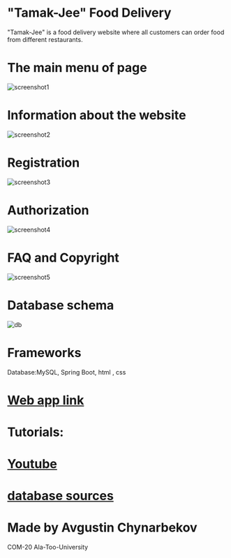 # "Tamak-Jee" Food Delivery
 
 "Tamak-Jee" is a food delivery website where all customers can order food from different restaurants.
  
# The main menu of page
![screenshot1](https://user-images.githubusercontent.com/72886935/172022836-1d5801c1-dc9b-47f3-8e7d-296d3db38c65.png)

# Information about the website
 ![screenshot2](https://user-images.githubusercontent.com/72886935/172022872-7d4aba8d-34bb-4295-83f9-246dda474490.png)

# Registration
![screenshot3](https://user-images.githubusercontent.com/72886935/172022912-a2d5781f-86df-4ed8-a52c-c73e624f1111.png)

# Authorization
![screenshot4](https://user-images.githubusercontent.com/72886935/172022951-cb4adca2-63e0-45fc-83af-c1ecdc1e271c.png)

# FAQ and Copyright
![screenshot5](https://user-images.githubusercontent.com/72886935/172022990-4a997fd4-0ef1-4318-ab1e-b379ab292da8.png)

# Database schema
![db](https://user-images.githubusercontent.com/72886935/172023562-d6605d91-3154-46eb-be7b-6b7283204bf3.png)


# Frameworks
Database:MySQL, Spring Boot, html , css


# [Web app link](https://web-final-22.herokuapp.com) 

# Tutorials:
# [Youtube](https://www.youtube.com/watch?v=RB2eOlPgCuY)
# [database sources](https://www.inettutor.com/diagrams/restaurant-food-delivery-system-free-database-design-tutorial/#Database_Tables)
# Made by Avgustin Chynarbekov
COM-20 Ala-Too-University 
